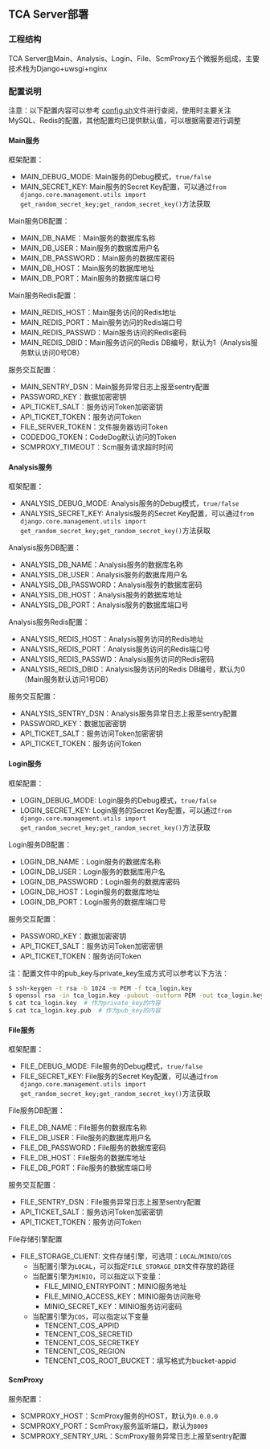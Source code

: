 ## TCA Server部署

### 工程结构
TCA Server由Main、Analysis、Login、File、ScmProxy五个微服务组成，主要技术栈为Django+uwsgi+nginx

### 配置说明

注意：以下配置内容可以参考 [config.sh](scripts/config.sh)文件进行查阅，使用时主要关注 MySQL、Redis的配置，其他配置均已提供默认值，可以根据需要进行调整

#### Main服务
框架配置：

- MAIN_DEBUG_MODE: Main服务的Debug模式，``true/false``
- MAIN_SECRET_KEY: Main服务的Secret Key配置，可以通过``from django.core.management.utils import get_random_secret_key;get_random_secret_key()``方法获取

Main服务DB配置：

- MAIN_DB_NAME：Main服务的数据库名称
- MAIN_DB_USER：Main服务的数据库用户名
- MAIN_DB_PASSWORD：Main服务的数据库密码
- MAIN_DB_HOST：Main服务的数据库地址
- MAIN_DB_PORT：Main服务的数据库端口号

Main服务Redis配置：

- MAIN_REDIS_HOST：Main服务访问的Redis地址
- MAIN_REDIS_PORT：Main服务访问的Redis端口号
- MAIN_REDIS_PASSWD：Main服务访问的Redis密码
- MAIN_REDIS_DBID：Main服务访问的Redis DB编号，默认为1（Analysis服务默认访问0号DB）

服务交互配置：
- MAIN_SENTRY_DSN：Main服务异常日志上报至sentry配置
- PASSWORD_KEY：数据加密密钥
- API_TICKET_SALT：服务访问Token加密密钥
- API_TICKET_TOKEN：服务访问Token
- FILE_SERVER_TOKEN：文件服务器访问Token
- CODEDOG_TOKEN：CodeDog默认访问的Token
- SCMPROXY_TIMEOUT：Scm服务请求超时时间


#### Analysis服务
框架配置：

- ANALYSIS_DEBUG_MODE: Analysis服务的Debug模式，``true/false``
- ANALYSIS_SECRET_KEY: Analysis服务的Secret Key配置，可以通过``from django.core.management.utils import get_random_secret_key;get_random_secret_key()``方法获取

Analysis服务DB配置：

- ANALYSIS_DB_NAME：Analysis服务的数据库名称
- ANALYSIS_DB_USER：Analysis服务的数据库用户名
- ANALYSIS_DB_PASSWORD：Analysis服务的数据库密码
- ANALYSIS_DB_HOST：Analysis服务的数据库地址
- ANALYSIS_DB_PORT：Analysis服务的数据库端口号

Analysis服务Redis配置：

- ANALYSIS_REDIS_HOST：Analysis服务访问的Redis地址
- ANALYSIS_REDIS_PORT：Analysis服务访问的Redis端口号
- ANALYSIS_REDIS_PASSWD：Analysis服务访问的Redis密码
- ANALYSIS_REDIS_DBID：Analysis服务访问的Redis DB编号，默认为0（Main服务默认访问1号DB）

服务交互配置：
- ANALYSIS_SENTRY_DSN：Analysis服务异常日志上报至sentry配置
- PASSWORD_KEY：数据加密密钥
- API_TICKET_SALT：服务访问Token加密密钥
- API_TICKET_TOKEN：服务访问Token


#### Login服务
框架配置：

- LOGIN_DEBUG_MODE: Login服务的Debug模式，``true/false``
- LOGIN_SECRET_KEY: Login服务的Secret Key配置，可以通过``from django.core.management.utils import get_random_secret_key;get_random_secret_key()``方法获取

Login服务DB配置：

- LOGIN_DB_NAME：Login服务的数据库名称
- LOGIN_DB_USER：Login服务的数据库用户名
- LOGIN_DB_PASSWORD：Login服务的数据库密码
- LOGIN_DB_HOST：Login服务的数据库地址
- LOGIN_DB_PORT：Login服务的数据库端口号

服务交互配置：
- PASSWORD_KEY：数据加密密钥
- API_TICKET_SALT：服务访问Token加密密钥
- API_TICKET_TOKEN：服务访问Token

注：配置文件中的pub_key与private_key生成方式可以参考以下方法：
```bash
$ ssh-keygen -t rsa -b 1024 -m PEM -f tca_login.key
$ openssl rsa -in tca_login.key -pubout -outform PEM -out tca_login.key.pub
$ cat tca_login.key  # 作为private_key的内容
$ cat tca_login.key.pub  # 作为pub_key的内容
```

#### File服务
框架配置：

- FILE_DEBUG_MODE: File服务的Debug模式，``true/false``
- FILE_SECRET_KEY: File服务的Secret Key配置，可以通过``from django.core.management.utils import get_random_secret_key;get_random_secret_key()``方法获取

File服务DB配置：

- FILE_DB_NAME：File服务的数据库名称
- FILE_DB_USER：File服务的数据库用户名
- FILE_DB_PASSWORD：File服务的数据库密码
- FILE_DB_HOST：File服务的数据库地址
- FILE_DB_PORT：File服务的数据库端口号

服务交互配置：
- FILE_SENTRY_DSN：File服务异常日志上报至sentry配置
- API_TICKET_SALT：服务访问Token加密密钥
- API_TICKET_TOKEN：服务访问Token

File存储引擎配置
- FILE_STORAGE_CLIENT: 文件存储引擎，可选项：``LOCAL``/``MINIO``/``COS``
    - 当配置引擎为``LOCAL``，可以指定``FILE_STORAGE_DIR``文件存放的路径
    - 当配置引擎为``MINIO``，可以指定以下变量：
        - FILE_MINIO_ENTRYPOINT：MINIO服务地址
        - FILE_MINIO_ACCESS_KEY：MINIO服务访问账号
        - MINIO_SECRET_KEY：MINIO服务访问密码
    - 当配置引擎为``COS``，可以指定以下变量
        - TENCENT_COS_APPID
        - TENCENT_COS_SECRETID
        - TENCENT_COS_SECRETKEY
        - TENCENT_COS_REGION
        - TENCENT_COS_ROOT_BUCKET：填写格式为bucket-appid

#### ScmProxy
服务配置：
- SCMPROXY_HOST：ScmProxy服务的HOST，默认为``0.0.0.0``
- SCMPROXY_PORT：ScmProxy服务监听端口，默认为``8009``
- SCMPROXY_SENTRY_URL：ScmProxy服务异常日志上报至sentry配置
